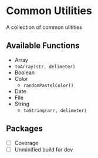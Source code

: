 # Common Utilities
A collection of common ulitities

## Available Functions

- Array
 - `toArray(str, delimeter)`
- Boolean
- Color
  - `randomPastelColor()`
- Date
- File
- String
  - `toString(arr, delimeter)`
  <!-- - `toArray(string, delimeter)` -->
  <!-- - `toSentenceCase(string)` -->

<!-- https://github.com/Travelport-Ukraine/npm-module-boilerplate -->
<!-- https://github.com/krasimir/webpack-library-starter -->

##

## Packages

- [ ] Coverage
- [ ] Unminified build for dev
